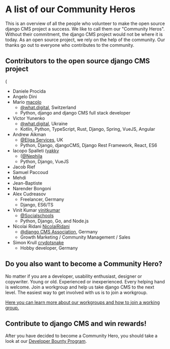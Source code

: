 # A list of our Community Heros

This is an overview of all the people who volunteer to make the open source django CMS project a success. We like to call them our "Community Heros". Without their commitment, the django CMS project would not be where it is today. As an open source project, we rely on the help of the community. Our thanks go out to everyone who contributes to the community. 


## Contributors to the open source django CMS project 

([ ]( )

- Daniele Procida
- Angelo Dini 
- Mario [macolo](https://github.com/macolo)
  - [@what.digital](https://what.digital), Switzerland
  - Python, django and django CMS full stack developer
- Victor Yunenko
  - [@what.digital](https://what.digital), Ukraine
  - Kotlin, Python, TypeScript, Rust, Django, Spring, VueJS, Angular
- Andrew Aikman 
  - [@Eliga Services](https://eliga.services), UK
  - Python, Django, djangoCMS, Django Rest Framework, React, ES6
- Iacopo Spalleti ([yakky](https://github.com/yakky)
  - ([@Nephila](https://www.nephila.digital/en/)
  - Python, Django, VueJS
- Jacob Rief
- Samuel Paccoud
- Mehdi
- Jean-Baptiste
- Narender Bongoni 
- Alex Cudreasov
  - Freelancer, Germany
  - Django, ES6/TS
- Vinit Kumar [vinitkumar](https://github.com/vinitkumar)
  - [@Socialschools](https://www.socialschools.nl)
  - Python, Django, Go, and Node.js
- Nicolai Ridani [NicolaiRidani](https://github.com/NicolaiRidani)
  - [@django CMS Association](https://www.django-cms.org/en/ ), Germany 
  - Growth Marketing / Community Management / Sales 
- Simon Krull [crydotsnake](https://github.com/crydotsnake)
  - Hobby developer, Germany 
  

## Do you also want to become a Community Hero? 

No matter if you are a developer, usability enthusiast, designer or copywriter. Young or old. Experienced or inexperienced. Every helping hand is welcome. Join a workgroup and help us take django CMS to the next level. The easiest way to get involved with us is to join a workgroup. 

[Here you can learn more about our workgroups and how to join a working group.](
https://github.com/django-cms/django-cms-mgmt/blob/master/work%20contribution/work%20groups.md)

## Contribute to django CMS and win rewards!

After you have decided to become a Community Hero, you should take a look at our [Developer Bounty Program](https://www.django-cms.org/en/bounty-program/). 
